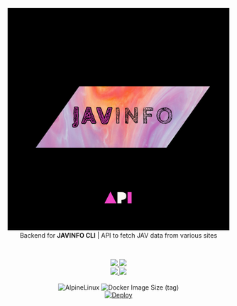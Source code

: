 <p align="center">
    <div align="center">
        <img src="api/html/images/logo.png" alt="logo">
    </div>
    <div align="center">Backend for <b>JAVINFO CLI</b> | API to fetch JAV data from various sites
    </div>
</p>

<br>

<p align="center">
    <div align="center">
        <a href="https://javinfo-api.up.railway.app/docs">
            <img src="https://img.shields.io/badge/READ-THE%20DOCS-darkviolet?style=for-the-badge&logo=read-the-docs">
        </a>
        <a href="https://javinfo-api.up.railway.app/demo">
            <img src="https://img.shields.io/website?down_color=red&down_message=API%20IS%20DOWN&label=JAVINFO-API&logo=railway&style=for-the-badge&up_color=darkviolet&up_message=TRY%20DEMO%20%21&url=https://javinfo-api.up.railway.app%2Fcheck">
        </a>
    </div>
    <div align="center">
        <a href="https://app.codacy.com/gh/iamrony777/JavInfo-api">
            <img src="https://img.shields.io/codacy/grade/5f4cc6df4a8d4034b19abe5d6c747009?style=for-the-badge&logo=codacy">
        </a>
        <img src="https://img.shields.io/github/license/iamrony777/javinfo-api?style=for-the-badge">
    <div>
    <br>
    <img alt="AlpineLinux" src="https://img.shields.io/badge/Built%20on-Alpine%20Linux-lightblue?style=for-the-badge&logo=AlpineLinux">
    <img alt="Docker Image Size (tag)" src="https://img.shields.io/docker/image-size/iamrony777/javinfo-api/railway-latest?logo=Docker&style=for-the-badge">
    <br>
    <a href="https://heroku.com/deploy">
  <img src="https://www.herokucdn.com/deploy/button.svg" alt="Deploy">
</a>
</p>
